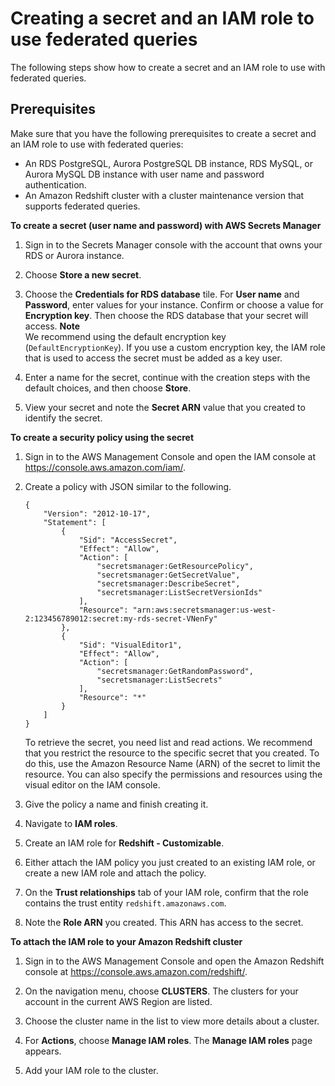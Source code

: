 # Creating a secret and an IAM role to use federated queries<a name="federated-create-secret-iam-role"></a>

The following steps show how to create a secret and an IAM role to use with federated queries\. 

## Prerequisites<a name="federated-create-secret-prerequisites"></a>

Make sure that you have the following prerequisites to create a secret and an IAM role to use with federated queries:
+ An RDS PostgreSQL, Aurora PostgreSQL DB instance, RDS MySQL, or Aurora MySQL DB instance with user name and password authentication\.
+ An Amazon Redshift cluster with a cluster maintenance version that supports federated queries\.

**To create a secret \(user name and password\) with AWS Secrets Manager**

1. Sign in to the Secrets Manager console with the account that owns your RDS or Aurora instance\.

1. Choose **Store a new secret**\. 

1. Choose the **Credentials for RDS database** tile\. For **User name** and **Password**, enter values for your instance\. Confirm or choose a value for **Encryption key**\. Then choose the RDS database that your secret will access\. 
**Note**  
We recommend using the default encryption key \(`DefaultEncryptionKey`\)\. If you use a custom encryption key, the IAM role that is used to access the secret must be added as a key user\.

1. Enter a name for the secret, continue with the creation steps with the default choices, and then choose **Store**\. 

1. View your secret and note the **Secret ARN** value that you created to identify the secret\. 

**To create a security policy using the secret**

1. Sign in to the AWS Management Console and open the IAM console at [https://console\.aws\.amazon\.com/iam/](https://console.aws.amazon.com/iam/)\.

1. Create a policy with JSON similar to the following\.

   ```
   {
       "Version": "2012-10-17",
       "Statement": [
           {
               "Sid": "AccessSecret",
               "Effect": "Allow",
               "Action": [
                   "secretsmanager:GetResourcePolicy",
                   "secretsmanager:GetSecretValue",
                   "secretsmanager:DescribeSecret",
                   "secretsmanager:ListSecretVersionIds"
               ],
               "Resource": "arn:aws:secretsmanager:us-west-2:123456789012:secret:my-rds-secret-VNenFy"
           },
           {
               "Sid": "VisualEditor1",
               "Effect": "Allow",
               "Action": [
                   "secretsmanager:GetRandomPassword",
                   "secretsmanager:ListSecrets"
               ],
               "Resource": "*"
           }
       ]
   }
   ```

   To retrieve the secret, you need list and read actions\. We recommend that you restrict the resource to the specific secret that you created\. To do this, use the Amazon Resource Name \(ARN\) of the secret to limit the resource\. You can also specify the permissions and resources using the visual editor on the IAM console\.

1. Give the policy a name and finish creating it\. 

1. Navigate to **IAM roles**\. 

1. Create an IAM role for **Redshift \- Customizable**\. 

1. Either attach the IAM policy you just created to an existing IAM role, or create a new IAM role and attach the policy\. 

1. On the **Trust relationships** tab of your IAM role, confirm that the role contains the trust entity `redshift.amazonaws.com`\. 

1. Note the **Role ARN** you created\. This ARN has access to the secret\. 

**To attach the IAM role to your Amazon Redshift cluster**

1. Sign in to the AWS Management Console and open the Amazon Redshift console at [https://console\.aws\.amazon\.com/redshift/](https://console.aws.amazon.com/redshift/)\.

1. On the navigation menu, choose **CLUSTERS**\. The clusters for your account in the current AWS Region are listed\. 

1. Choose the cluster name in the list to view more details about a cluster\.

1. For **Actions**, choose **Manage IAM roles**\. The **Manage IAM roles** page appears\.

1. Add your IAM role to the cluster\.